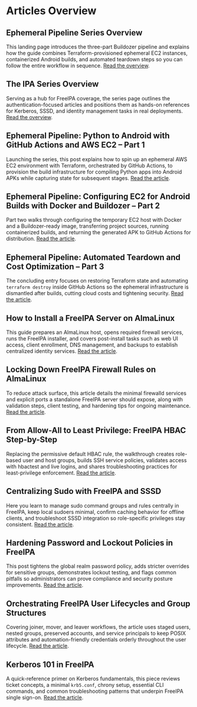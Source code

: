 # Articles Overview

## Ephemeral Pipeline Series Overview
This landing page introduces the three-part Buildozer pipeline and explains how the guide combines Terraform-provisioned ephemeral EC2 instances, containerized Android builds, and automated teardown steps so you can follow the entire workflow in sequence. [Read the overview](https://green-to-code-blog.roadmaps.link/articles/ephemeral-pipeline/).

## The IPA Series Overview
Serving as a hub for FreeIPA coverage, the series page outlines the authentication-focused articles and positions them as hands-on references for Kerberos, SSSD, and identity management tasks in real deployments. [Read the overview](https://green-to-code-blog.roadmaps.link/articles/the-ipa/).

## Ephemeral Pipeline: Python to Android with GitHub Actions and AWS EC2 – Part 1
Launching the series, this post explains how to spin up an ephemeral AWS EC2 environment with Terraform, orchestrated by GitHub Actions, to provision the build infrastructure for compiling Python apps into Android APKs while capturing state for subsequent stages. [Read the article](https://green-to-code-blog.roadmaps.link/articles/2025-05-01-python_to_APK_part1.html).

## Ephemeral Pipeline: Configuring EC2 for Android Builds with Docker and Buildozer – Part 2
Part two walks through configuring the temporary EC2 host with Docker and a Buildozer-ready image, transferring project sources, running containerized builds, and returning the generated APK to GitHub Actions for distribution. [Read the article](https://green-to-code-blog.roadmaps.link/articles/2025-05-01-python_to_APK_part2.html).

## Ephemeral Pipeline: Automated Teardown and Cost Optimization – Part 3
The concluding entry focuses on restoring Terraform state and automating `terraform destroy` inside GitHub Actions so the ephemeral infrastructure is dismantled after builds, cutting cloud costs and tightening security. [Read the article](https://green-to-code-blog.roadmaps.link/articles/2025-05-01-python_to_APK_part3.html).

## How to Install a FreeIPA Server on AlmaLinux
This guide prepares an AlmaLinux host, opens required firewall services, runs the FreeIPA installer, and covers post-install tasks such as web UI access, client enrollment, DNS management, and backups to establish centralized identity services. [Read the article](https://green-to-code-blog.roadmaps.link/articles/2025-05-05-installing-freeipa-on-alma-linux.html).

## Locking Down FreeIPA Firewall Rules on AlmaLinux
To reduce attack surface, this article details the minimal firewalld services and explicit ports a standalone FreeIPA server should expose, along with validation steps, client testing, and hardening tips for ongoing maintenance. [Read the article](https://green-to-code-blog.roadmaps.link/articles/2025-05-06-freeipa-firewall-hardening.html).

## From Allow-All to Least Privilege: FreeIPA HBAC Step-by-Step
Replacing the permissive default HBAC rule, the walkthrough creates role-based user and host groups, builds SSH service policies, validates access with hbactest and live logins, and shares troubleshooting practices for least-privilege enforcement. [Read the article](https://green-to-code-blog.roadmaps.link/articles/2025-05-07-freeipa-hbac-least-privilege.html).

## Centralizing Sudo with FreeIPA and SSSD
Here you learn to manage sudo command groups and rules centrally in FreeIPA, keep local sudoers minimal, confirm caching behavior for offline clients, and troubleshoot SSSD integration so role-specific privileges stay consistent. [Read the article](https://green-to-code-blog.roadmaps.link/articles/2025-05-08-centralized-sudo-with-freeipa-and-sssd.html).

## Hardening Password and Lockout Policies in FreeIPA
This post tightens the global realm password policy, adds stricter overrides for sensitive groups, demonstrates lockout testing, and flags common pitfalls so administrators can prove compliance and security posture improvements. [Read the article](https://green-to-code-blog.roadmaps.link/articles/2025-05-09-freeipa-password-lockout-policies.html).

## Orchestrating FreeIPA User Lifecycles and Group Structures
Covering joiner, mover, and leaver workflows, the article uses staged users, nested groups, preserved accounts, and service principals to keep POSIX attributes and automation-friendly credentials orderly throughout the user lifecycle. [Read the article](https://green-to-code-blog.roadmaps.link/articles/2025-05-10-freeipa-user-lifecycle-and-groups.html).

## Kerberos 101 in FreeIPA
A quick-reference primer on Kerberos fundamentals, this piece reviews ticket concepts, a minimal `krb5.conf`, chrony setup, essential CLI commands, and common troubleshooting patterns that underpin FreeIPA single sign-on. [Read the article](https://green-to-code-blog.roadmaps.link/articles/2025-05-11-kerberos-101-in-freeipa.html).
